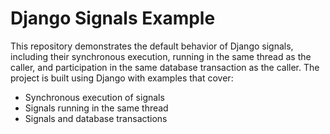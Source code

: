 # Django Signals Example
This repository demonstrates the default behavior of Django signals, including their synchronous execution, running in the same thread as the caller, and participation in the same database transaction as the caller. The project is built using Django with examples that cover:

- Synchronous execution of signals
- Signals running in the same thread
- Signals and database transactions
